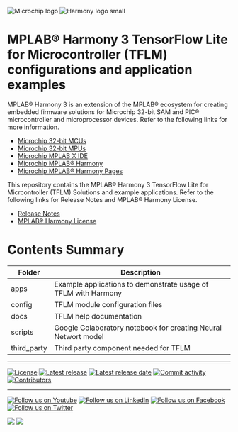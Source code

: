 ![Microchip logo](https://raw.githubusercontent.com/wiki/Microchip-MPLAB-Harmony/Microchip-MPLAB-Harmony.github.io/images/microchip_logo.png)
![Harmony logo small](https://raw.githubusercontent.com/wiki/Microchip-MPLAB-Harmony/Microchip-MPLAB-Harmony.github.io/images/microchip_mplab_harmony_logo_small.png)

# MPLAB® Harmony 3 TensorFlow Lite for Microcontroller (TFLM) configurations and application examples

MPLAB® Harmony 3 is an extension of the MPLAB® ecosystem for creating
embedded firmware solutions for Microchip 32-bit SAM and PIC® microcontroller
and microprocessor devices.  Refer to the following links for more information.

- [Microchip 32-bit MCUs](https://www.microchip.com/design-centers/32-bit)
- [Microchip 32-bit MPUs](https://www.microchip.com/design-centers/32-bit-mpus)
- [Microchip MPLAB X IDE](https://www.microchip.com/mplab/mplab-x-ide)
- [Microchip MPLAB® Harmony](https://www.microchip.com/mplab/mplab-harmony)
- [Microchip MPLAB® Harmony Pages](https://microchip-mplab-harmony.github.io/)

This repository contains the MPLAB® Harmony 3 TensorFlow Lite for Micrcontroller (TFLM) Solutions and example applications.
Refer to the following links for Release Notes and MPLAB® Harmony License.
- [Release Notes](./release_notes.md)
- [MPLAB® Harmony License](mplab_harmony_license.md)

# Contents Summary

| Folder     | Description                                                              |
| ---        | ---                                                                      |
| apps       | Example applications to demonstrate usage of TFLM with Harmony           |
| config     | TFLM module configuration files                                          |
| docs       | TFLM help documentation                                                  |
| scripts    | Google Colaboratory notebook for creating Neural Networt model           |
| third_party| Third party component needed for TFLM                                    |
____

[![License](https://img.shields.io/badge/license-Harmony%20license-orange.svg)](https://github.com/Microchip-MPLAB-Harmony/tflite/blob/master/mplab_harmony_license.md)
[![Latest release](https://img.shields.io/github/release/Microchip-MPLAB-Harmony/tflite.svg)](https://github.com/Microchip-MPLAB-Harmony/tflite/releases/latest)
[![Latest release date](https://img.shields.io/github/release-date/Microchip-MPLAB-Harmony/tflite.svg)](https://github.com/Microchip-MPLAB-Harmony/tflite/releases/latest)
[![Commit activity](https://img.shields.io/github/commit-activity/y/Microchip-MPLAB-Harmony/tflite.svg)](https://github.com/Microchip-MPLAB-Harmony/tflite/graphs/commit-activity)
[![Contributors](https://img.shields.io/github/contributors-anon/Microchip-MPLAB-Harmony/tflite.svg)]()

____

[![Follow us on Youtube](https://img.shields.io/badge/Youtube-Follow%20us%20on%20Youtube-red.svg)](https://www.youtube.com/user/MicrochipTechnology)
[![Follow us on LinkedIn](https://img.shields.io/badge/LinkedIn-Follow%20us%20on%20LinkedIn-blue.svg)](https://www.linkedin.com/company/microchip-technology)
[![Follow us on Facebook](https://img.shields.io/badge/Facebook-Follow%20us%20on%20Facebook-blue.svg)](https://www.facebook.com/microchiptechnology/)
[![Follow us on Twitter](https://img.shields.io/twitter/follow/MicrochipTech.svg?style=social)](https://twitter.com/MicrochipTech)

[![](https://img.shields.io/github/stars/Microchip-MPLAB-Harmony/tflite.svg?style=social)]()
[![](https://img.shields.io/github/watchers/Microchip-MPLAB-Harmony/tflite.svg?style=social)]()



